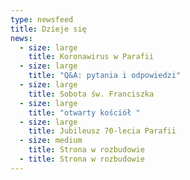 ```yaml
---
type: newsfeed
title: Dzieje się
news:
  - size: large
    title: Koronawirus w Parafii
  - size: large
    title: "Q&A: pytania i odpowiedzi"
  - size: large
    title: Sobota św. Franciszka
  - size: large
    title: "otwarty kościół "
  - size: large
    title: Jubileusz 70-lecia Parafii
  - size: medium
    title: Strona w rozbudowie
  - title: Strona w rozbudowie
---
```

